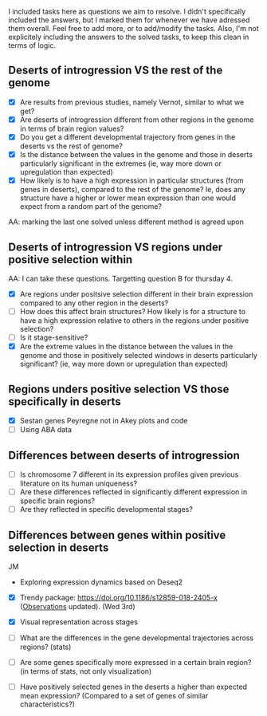 
I included tasks here as questions we aim to resolve. I didn't specifically included the answers, but I marked them for whenever we have adressed them overall. 
Feel free to add more, or to add/modify the tasks. Also, I'm not explicitely including the answers to the solved tasks, to keep this clean in terms of logic.

## Deserts of introgression VS the rest of the genome

- [X] Are results from previous studies, namely Vernot, similar to what we get?
- [X] Are deserts of introgression different from other regions in the genome in terms of brain region values?
- [X] Do you get a different developmental trajectory from genes in the deserts vs the rest of genome?
- [X] Is the distance between the values in the genome and those in deserts particularly significant in the extremes (ie, way more down or upregulation than expected)
- [X] How likely is to have a high expression in particular structures (from genes in deserts), compared to the rest of the genome? Ie, does any structure have a higher or lower mean expression than one would expect from a random part of the genome? 

AA: marking the last one solved unless different method is agreed upon


## Deserts of introgression VS regions under positive selection within
AA: I can take these questions. Targetting question B for thursday 4.

- [X] Are regions under positsive selection different in their brain expression compared to any other region in the deserts?
- [ ] How does this affect brain structures? How likely is for a structure to have a high expression relative to others in the regions under positive selection?
- [ ] Is it stage-sensitive?
- [X] Are the extreme values in the distance between the values in the genome and those in positively selected windows in deserts particularly significant? (ie, way more down or upregulation than expected)

## Regions unders positive selection VS those specifically in deserts

- [X] Sestan genes Peyregne not in Akey plots and code
- [ ] Using ABA data

## Differences between deserts of introgression

- [ ] Is chromosome 7 different in its expression profiles given previous literature on its human uniqueness?
- [ ] Are these differences reflected in significantly different expression in specific brain regions?
- [ ] Are they reflected in specific developmental stages?
 
## Differences between genes within positive selection in deserts

JM 
- Exploring expression dynamics based on Deseq2

- [X] Trendy package: https://doi.org/10.1186/s12859-018-2405-x ([Observations](https://github.com/jjaa-mp/raul_tesina/blob/master/Observations.md) updated). (Wed 3rd)

- [X] Visual representation across stages
- [ ] What are the differences in the gene developmental trajectories across regions? (stats)
- [ ] Are some genes specifically more expressed in a certain brain region? (in terms of stats, not only visualization)
- [ ] Have positively selected genes in the deserts a higher than expected mean expression? (Compared to a set of genes of similar characteristics?)


